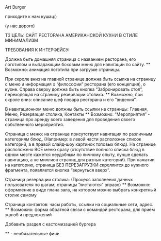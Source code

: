 Art Burger

приходите к нам кушац:)

(у нас дорого)


ТЗ
ЦЕЛЬ: САЙТ РЕСТОРАНА АМЕРИКАНСКОЙ КУХНИ В СТИЛЕ МИНИМАЛИЗМ



ТРЕБОВАНИЯ К ИНТЕРФЕЙСУ:

Должна быть домашняя страница с названием ресторана, его логотипом и выпадающим боковым меню для навигации по сайту.
** Возможно: анимация логотипа при загрузке страницы.

При скроле вниз на главной странице должна быть ссылка на страницу с меню и информация о “философии” ресторана (его концепция), о кухне. Справа сверху должна быть кнопка “Забронировать стол”, переходящая на страницу резервации столика.
** Возможно, при скроле вниз: описание шеф повара ресторана и его “видения”.

В навигационном меню должны быть ссылки на страницы:
Главная, Меню, Резервация столика, Контакты
** Возможно: “Мероприятия” - страница про аренду всего заведения для проведения своего собственного мероприятия.

Страница с меню: на странице присутствует навигация по различным категориям блюд. (Например: в левой части расположен список категорий, а в правой слайд-шоу картинок топовых блюд). На странице расположено ВСЁ меню сразу (отсутствие полного списка блюд в одном месте кажется неудобным по личному опыту, лучше сделать навигацию, а не миллион страниц для разных категорий). При нажатии на категорию, страница БЕЗ ПЕРЕЗАГРУЗКИ скроллится до нужного фрагмента, появляется кнопка “вернуться вверх”.

Страница резервации столика: (Процесс заполнения данных пользователя по шагам, страницы “листаются” вправо)
** Возможно: оформление в виде плана зала, на котором можно выбрать конкретный столик самому

Страница контактов: часы работы, ссылки на социальные сети, адрес.
** Возможно: форма обратной связи с командой ресторана, для прием жалоб и предложений 

Добавить раздел с кастомизацией бургера

** - необязательные фичи
